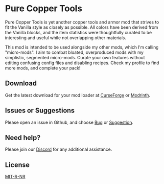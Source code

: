 # Pure Copper Tools

Pure Copper Tools is yet another copper tools and armor mod that strives to fit the Vanilla style as closely as possible. All colors have been derived from the Vanilla blocks, and the item statistics were thoughtfully curated to be interesting and useful while not overlapping other materials. 

This mod is intended to be used alongside my other mods, which I'm calling "micro-mods". I aim to combat bloated, overproduced mods with my simplistic, segmented micro-mods. Curate your own features without editing confusing config files and disabling recipes. Check my profile to find more mods, and complete your pack!

## Download

Get the latest download for your mod loader at [CurseForge](https://www.curseforge.com/minecraft/mc-mods/pure-copper-tools-fabric-forge) or [Modrinth](https://modrinth.com/mod/pure-copper-tools).

## Issues or Suggestions

Please open an issue in Github, and choose [Bug](https://github.com/purejosh/purecoppertools/issues) or [Suggestion](https://github.com/purejosh/purecoppertools/issues).

## Need help? 

Please join our [Discord](https://discord.com/invite/X6AsDnqex6) for any additional assistance.

## License
[MIT-R-NR](https://github.com/purejosh/purecoppertools/blob/main/LICENSE.txt)

